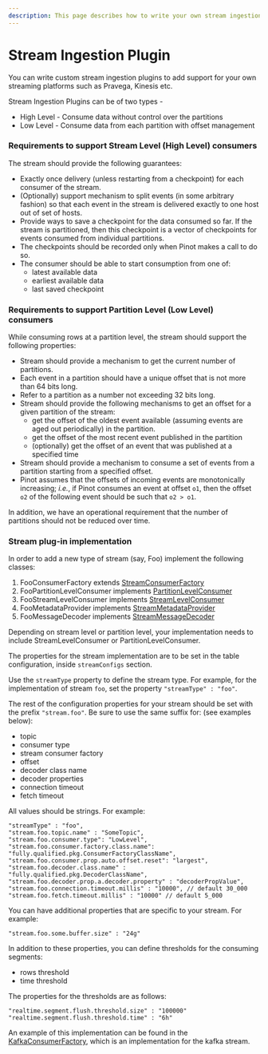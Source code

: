 ```yaml
---
description: This page describes how to write your own stream ingestion plugin for Pinot.
---
```


# Stream Ingestion Plugin

You can write custom stream ingestion plugins to add support for your own streaming platforms such as Pravega, Kinesis etc.

Stream Ingestion Plugins can be of two types -

* High Level - Consume data without control over the partitions
* Low Level - Consume data from each partition with offset management

### Requirements to support Stream Level \(High Level\) consumers

The stream should provide the following guarantees:

* Exactly once delivery \(unless restarting from a checkpoint\) for each consumer of the stream.
* \(Optionally\) support mechanism to split events \(in some arbitrary fashion\) so that each event in the stream is delivered exactly to one host out of set of hosts.
* Provide ways to save a checkpoint for the data consumed so far. If the stream is partitioned, then this checkpoint is a vector of checkpoints for events consumed from individual partitions.
* The checkpoints should be recorded only when Pinot makes a call to do so.
* The consumer should be able to start consumption from one of:
  * latest available data
  * earliest available data
  * last saved checkpoint

### Requirements to support Partition Level \(Low Level\) consumers

While consuming rows at a partition level, the stream should support the following properties:

* Stream should provide a mechanism to get the current number of partitions.
* Each event in a partition should have a unique offset that is not more than 64 bits long.
* Refer to a partition as a number not exceeding 32 bits long.
* Stream should provide the following mechanisms to get an offset for a given partition of the stream:
  * get the offset of the oldest event available \(assuming events are aged out periodically\) in the partition.
  * get the offset of the most recent event published in the partition
  * \(optionally\) get the offset of an event that was published at a specified time
* Stream should provide a mechanism to consume a set of events from a partition starting from a specified offset.
* Pinot assumes that the offsets of incoming events are monotonically increasing; _i.e._, if Pinot consumes an event at offset `o1`, then the offset `o2` of the following event should be such that `o2 > o1`.

In addition, we have an operational requirement that the number of partitions should not be reduced over time.

### Stream plug-in implementation

In order to add a new type of stream \(say, Foo\) implement the following classes:

1. FooConsumerFactory extends [StreamConsumerFactory](https://github.com/apache/incubator-pinot/blob/master/pinot-spi/src/main/java/org/apache/pinot/spi/stream/StreamConsumerFactory.java)
2. FooPartitionLevelConsumer implements [PartitionLevelConsumer](https://github.com/apache/incubator-pinot/blob/master/pinot-spi/src/main/java/org/apache/pinot/spi/stream/PartitionLevelConsumer.java)
3. FooStreamLevelConsumer implements [StreamLevelConsumer](https://github.com/apache/incubator-pinot/blob/master/pinot-spi/src/main/java/org/apache/pinot/spi/stream/StreamLevelConsumer.java)
4. FooMetadataProvider implements [StreamMetadataProvider](https://github.com/apache/incubator-pinot/blob/master/pinot-spi/src/main/java/org/apache/pinot/spi/stream/StreamMetadataProvider.java)
5. FooMessageDecoder implements [StreamMessageDecoder](https://github.com/apache/incubator-pinot/blob/master/pinot-spi/src/main/java/org/apache/pinot/spi/stream/StreamMessageDecoder.java)

Depending on stream level or partition level, your implementation needs to include StreamLevelConsumer or PartitionLevelConsumer.

The properties for the stream implementation are to be set in the table configuration, inside `streamConfigs` section.

Use the `streamType` property to define the stream type. For example, for the implementation of stream `foo`, set the property `"streamType" : "foo"`.

The rest of the configuration properties for your stream should be set with the prefix `"stream.foo"`. Be sure to use the same suffix for: \(see examples below\):

* topic
* consumer type
* stream consumer factory
* offset
* decoder class name
* decoder properties
* connection timeout
* fetch timeout

All values should be strings. For example:

```text
"streamType" : "foo",
"stream.foo.topic.name" : "SomeTopic",
"stream.foo.consumer.type": "LowLevel",
"stream.foo.consumer.factory.class.name": "fully.qualified.pkg.ConsumerFactoryClassName",
"stream.foo.consumer.prop.auto.offset.reset": "largest",
"stream.foo.decoder.class.name" : "fully.qualified.pkg.DecoderClassName",
"stream.foo.decoder.prop.a.decoder.property" : "decoderPropValue",
"stream.foo.connection.timeout.millis" : "10000", // default 30_000
"stream.foo.fetch.timeout.millis" : "10000" // default 5_000
```

You can have additional properties that are specific to your stream. For example:

```text
"stream.foo.some.buffer.size" : "24g"
```

In addition to these properties, you can define thresholds for the consuming segments:

* rows threshold
* time threshold

The properties for the thresholds are as follows:

```text
"realtime.segment.flush.threshold.size" : "100000"
"realtime.segment.flush.threshold.time" : "6h"
```

An example of this implementation can be found in the [KafkaConsumerFactory](https://github.com/apache/incubator-pinot/blob/master/pinot-plugins/pinot-stream-ingestion/pinot-kafka-2.0/src/main/java/org/apache/pinot/plugin/stream/kafka20/KafkaConsumerFactory.java), which is an implementation for the kafka stream.

### 

